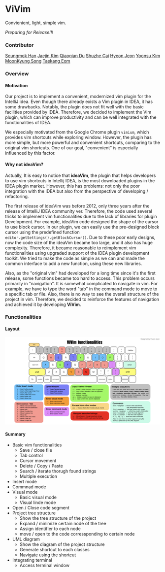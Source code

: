 # ViVim

Convienient, light, simple vim. 

*Preparing for Release!!!*

### Contributor

[Seungmok Han](hsm9300@postech.ac.kr) 
[Jaejin Kim](starjm0807@postech.ac.kr)
[Qiaoqian Du](qiaoqian@postech.ac.kr)
[Shuzhe Cai](caishuzhe97@postech.ac.kr)
[Hyeon Jeon](jeonhyun97@postech.ac.kr)
[Yoonsu Kim](yoonsu0816@postech.ac.kr)
[MoonKyung Song](moonsong98@postech.ac.kr)
[Taekang Eom](tkeom0114@postech.ac.kr)

### Overview

#### Motivation

Our project is to implement a convenient, modernized vim plugin for the IntelliJ idea. Even though there already exists a Vim plugin in IDEA, it has some drawbacks. Notably, the plugin does not fit well with the basic facilities provided by IDEA. Therefore, we decided to implement the Vim plugin, which can improve productivity and can be well integrated with the functionalities of IDEA. 

We especially motivated from the Google Chrome plugin `vimium`, which provides vim shortcuts while exploring window. However, the plugin has more simple, but more powerful and convenient shortcuts, comparing to the original vim shortcuts. One of our goal, "convenient" is especially influenced by this factor.

#### Why not ideaVim?

Actually, It is easy to notice that **ideaVim**, the plugin that helps developers to use vim shortcuts in Intellij IDEA, is the most downloaded plugins in the IDEA plugin market. However, this has problems: not only the poor integration with the IDEA but also from the perspective of developing / refactoring. 

The first release of ideaVim was before 2012, only three years after the release of IntelliJ IDEA community ver. Therefore, the code used several tricks to implement vim functionalities due to the lack of libraries for plugin Development. For example, ideaVim code designed the shape of the cursor to use block cursor. In our plugin, we can easily use the pre-designed block cursor using the predefined function `editor.getSettings().getBlockCursor()`. Due to these poor early designs, now the code size of the ideaVim became too large, and it also has huge complexity. Therefore, it became reasonable to reimplement vim functionalities using upgraded support of the IDEA plugin development toolkit. We tried to make the code as simple as we can and made the common interface to add a new function, using these new libraries. 

Also, as the "original vim" had developed for a long time since it's the first release, some functions became too hard to access. This problem occurs primarily in "navigation". It is somewhat complicated to navigate in vim. For example, we have to type the word "tab" in the command mode to move to a specific tab or file. Also, there is no way to see the overall structure of the project in vim. Therefore, we decided to reinforce the features of navigation and achieved it by developing **ViVim**.



### Functionalities

#### Layout

![Functionalities layout](materials/images/functionalites.jpeg)

#### Summary

- Basic vim functionalities
  - Save / close file
  - Tab control
  - Cursor movement
  - Delete / Copy / Paste
  - Search / iterate thorugh found strings
  - Multiple execution
- Insert mode
- Commnad mode
- Visual mode
  - Basic visual mode
  - Visual linde mode
- Open / Close code segment
- Project tree structure
  - Show the tree structure of the project 
  - Expand / minimize certain node of the tree
  - Assign identifier to each node
  - move / open to the code corressponding to certain node
- UML diagram
  - Show the diagram of the project structure
  - Generate shortcut to each classes
  - Navigate using the shortcut
- Integrating terminal
  - Access terminal window


